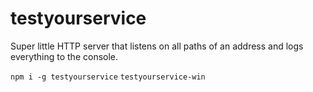 # testyourservice
Super little HTTP server that listens on all paths of an address and logs everything to the console.


`npm i -g testyourservice`
`testyourservice-win`
